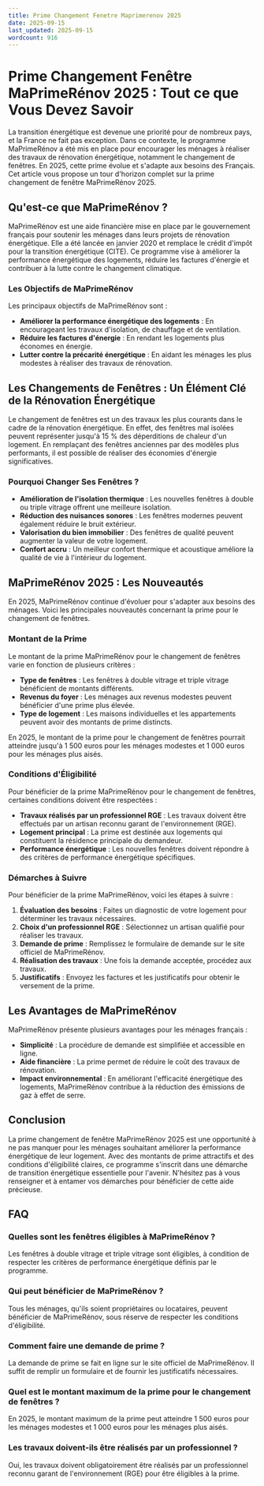 ```yaml
---
title: Prime Changement Fenetre Maprimerenov 2025
date: 2025-09-15
last_updated: 2025-09-15
wordcount: 916
---
```


# Prime Changement Fenêtre MaPrimeRénov 2025 : Tout ce que Vous Devez Savoir

La transition énergétique est devenue une priorité pour de nombreux pays, et la France ne fait pas exception. Dans ce contexte, le programme MaPrimeRénov a été mis en place pour encourager les ménages à réaliser des travaux de rénovation énergétique, notamment le changement de fenêtres. En 2025, cette prime évolue et s'adapte aux besoins des Français. Cet article vous propose un tour d'horizon complet sur la prime changement de fenêtre MaPrimeRénov 2025.

## Qu'est-ce que MaPrimeRénov ?

MaPrimeRénov est une aide financière mise en place par le gouvernement français pour soutenir les ménages dans leurs projets de rénovation énergétique. Elle a été lancée en janvier 2020 et remplace le crédit d'impôt pour la transition énergétique (CITE). Ce programme vise à améliorer la performance énergétique des logements, réduire les factures d'énergie et contribuer à la lutte contre le changement climatique.

### Les Objectifs de MaPrimeRénov

Les principaux objectifs de MaPrimeRénov sont :

- **Améliorer la performance énergétique des logements** : En encourageant les travaux d'isolation, de chauffage et de ventilation.
- **Réduire les factures d'énergie** : En rendant les logements plus économes en énergie.
- **Lutter contre la précarité énergétique** : En aidant les ménages les plus modestes à réaliser des travaux de rénovation.

## Les Changements de Fenêtres : Un Élément Clé de la Rénovation Énergétique

Le changement de fenêtres est un des travaux les plus courants dans le cadre de la rénovation énergétique. En effet, des fenêtres mal isolées peuvent représenter jusqu'à 15 % des déperditions de chaleur d'un logement. En remplaçant des fenêtres anciennes par des modèles plus performants, il est possible de réaliser des économies d'énergie significatives.

### Pourquoi Changer Ses Fenêtres ?

- **Amélioration de l'isolation thermique** : Les nouvelles fenêtres à double ou triple vitrage offrent une meilleure isolation.
- **Réduction des nuisances sonores** : Les fenêtres modernes peuvent également réduire le bruit extérieur.
- **Valorisation du bien immobilier** : Des fenêtres de qualité peuvent augmenter la valeur de votre logement.
- **Confort accru** : Un meilleur confort thermique et acoustique améliore la qualité de vie à l'intérieur du logement.

## MaPrimeRénov 2025 : Les Nouveautés

En 2025, MaPrimeRénov continue d'évoluer pour s'adapter aux besoins des ménages. Voici les principales nouveautés concernant la prime pour le changement de fenêtres.

### Montant de la Prime

Le montant de la prime MaPrimeRénov pour le changement de fenêtres varie en fonction de plusieurs critères :

- **Type de fenêtres** : Les fenêtres à double vitrage et triple vitrage bénéficient de montants différents.
- **Revenus du foyer** : Les ménages aux revenus modestes peuvent bénéficier d'une prime plus élevée.
- **Type de logement** : Les maisons individuelles et les appartements peuvent avoir des montants de prime distincts.

En 2025, le montant de la prime pour le changement de fenêtres pourrait atteindre jusqu'à 1 500 euros pour les ménages modestes et 1 000 euros pour les ménages plus aisés.

### Conditions d'Éligibilité

Pour bénéficier de la prime MaPrimeRénov pour le changement de fenêtres, certaines conditions doivent être respectées :

- **Travaux réalisés par un professionnel RGE** : Les travaux doivent être effectués par un artisan reconnu garant de l'environnement (RGE).
- **Logement principal** : La prime est destinée aux logements qui constituent la résidence principale du demandeur.
- **Performance énergétique** : Les nouvelles fenêtres doivent répondre à des critères de performance énergétique spécifiques.

### Démarches à Suivre

Pour bénéficier de la prime MaPrimeRénov, voici les étapes à suivre :

1. **Évaluation des besoins** : Faites un diagnostic de votre logement pour déterminer les travaux nécessaires.
2. **Choix d'un professionnel RGE** : Sélectionnez un artisan qualifié pour réaliser les travaux.
3. **Demande de prime** : Remplissez le formulaire de demande sur le site officiel de MaPrimeRénov.
4. **Réalisation des travaux** : Une fois la demande acceptée, procédez aux travaux.
5. **Justificatifs** : Envoyez les factures et les justificatifs pour obtenir le versement de la prime.

## Les Avantages de MaPrimeRénov

MaPrimeRénov présente plusieurs avantages pour les ménages français :

- **Simplicité** : La procédure de demande est simplifiée et accessible en ligne.
- **Aide financière** : La prime permet de réduire le coût des travaux de rénovation.
- **Impact environnemental** : En améliorant l'efficacité énergétique des logements, MaPrimeRénov contribue à la réduction des émissions de gaz à effet de serre.

## Conclusion

La prime changement de fenêtre MaPrimeRénov 2025 est une opportunité à ne pas manquer pour les ménages souhaitant améliorer la performance énergétique de leur logement. Avec des montants de prime attractifs et des conditions d'éligibilité claires, ce programme s'inscrit dans une démarche de transition énergétique essentielle pour l'avenir. N'hésitez pas à vous renseigner et à entamer vos démarches pour bénéficier de cette aide précieuse.

## FAQ

### Quelles sont les fenêtres éligibles à MaPrimeRénov ?

Les fenêtres à double vitrage et triple vitrage sont éligibles, à condition de respecter les critères de performance énergétique définis par le programme.

### Qui peut bénéficier de MaPrimeRénov ?

Tous les ménages, qu'ils soient propriétaires ou locataires, peuvent bénéficier de MaPrimeRénov, sous réserve de respecter les conditions d'éligibilité.

### Comment faire une demande de prime ?

La demande de prime se fait en ligne sur le site officiel de MaPrimeRénov. Il suffit de remplir un formulaire et de fournir les justificatifs nécessaires.

### Quel est le montant maximum de la prime pour le changement de fenêtres ?

En 2025, le montant maximum de la prime peut atteindre 1 500 euros pour les ménages modestes et 1 000 euros pour les ménages plus aisés.

### Les travaux doivent-ils être réalisés par un professionnel ?

Oui, les travaux doivent obligatoirement être réalisés par un professionnel reconnu garant de l'environnement (RGE) pour être éligibles à la prime.